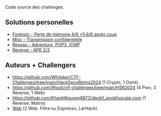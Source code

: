 Code source des challenges.

## Solutions personelles

- [Forensic - Perte de mémoire 4/6 +5,6/6 après coup](./Forensic/README.md)
- [Misc - Transmission confidentielle](./Misc/README.md)
- [Reseau - Adventure, POP3, ICMP](./Network/README.md)
- [Reverse - APK 2/2](./Reverse/README.md)

## Auteurs + Challengers

- https://github.com/Whilsker/CTF-Challenges/tree/main/HackSecuReims2024 (1 Crypto, 1 Osint)
- https://github.com/9hozt/ctf-challenges/tree/main/HSR2024 (4 Pwn, 3 Reverse, 1 Web)
- https://github.com/KhanhNguyen9872/deobf_pyobfuscate.com (1 Reverse: Matrix)
- [Web](./Web/README.md) (2 Web: Filtre ou Expresso, LarHack)

